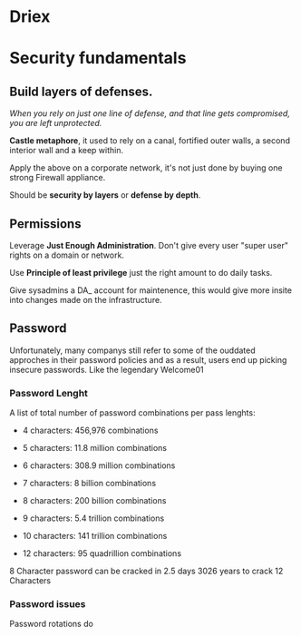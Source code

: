 **Driex**  
====================

# Security fundamentals # 


## Build layers of defenses. ##

_When you rely on just one line of defense, and that line gets compromised, you are left unprotected._

**Castle metaphore**, it used to rely on a canal, fortified outer walls, a second interior wall and a keep within.

Apply the above on a corporate network, it's not just done by buying one strong Firewall appliance.

Should be **security by layers** or **defense by depth**.

## Permissions ##
Leverage **Just Enough Administration**.
Don't give every user "super user" rights on a domain or network.

Use **Principle of least privilege** just the right amount to do daily tasks.

Give sysadmins a DA_ account for maintenence, this would give more insite into changes made on the infrastructure. 

## Password ##

Unfortunately, many companys still refer to some of the ouddated approches in their password policies and as a result, users end up picking insecure passwords.
Like the legendary Welcome01

### Password Lenght ###

A list of total number of password combinations per pass lenghts:
*  4 characters: 456,976 combinations

*  5 characters: 11.8 million combinations

* 6 characters: 308.9 million combinations

* 7 characters: 8 billion combinations

* 8 characters: 200 billion combinations

* 9 characters: 5.4 trillion combinations

* 10 characters: 141 trillion combinations

* 12 characters: 95 quadrillion combinations

8 Character password can be cracked in 2.5 days
3026 years to crack 12 Characters

### Password issues ###

Password rotations do
